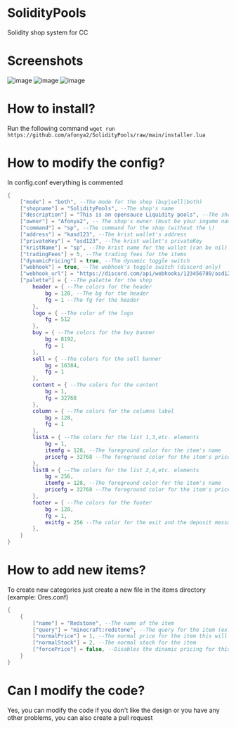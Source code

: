 # SolidityPools
Solidity shop system for CC
# Screenshots
![image](https://github.com/afonya2/SolidityPools/assets/64413731/d48d33dc-28f5-4471-8dc8-96f7b4fd7e53)
![image](https://github.com/afonya2/SolidityPools/assets/64413731/5483f40d-808a-4245-9e8a-ad71320e3f64)
![image](https://github.com/afonya2/SolidityPools/assets/64413731/46bb6a96-7501-4696-b407-236b62f036ae)
# How to install?
Run the following command `wget run https://github.com/afonya2/SolidityPools/raw/main/installer.lua`
# How to modify the config?
In config.conf everything is commented
```lua
{
    ["mode"] = "both", --The mode for the shop (buy|sell|both)
    ["shopname"] = "SolidityPools", --The shop's name
    ["description"] = "This is an opensauce Liquidity pools", --The shop's description
    ["owner"] = "Afonya2", -- The shop's owner (must be your ingame name) (only displayed in shopsync information, admin commands)
    ["command"] = "sp", --The command for the shop (without the \)
    ["address"] = "kasd123", --The krist wallet's address
    ["privateKey"] = "asd123", --The krist wallet's privateKey
    ["kristName"] = "sp", --The krist name for the wallet (can be nil)
    ["tradingFees"] = 5, --The trading fees for the items
    ["dynamicPricing"] = true, --The dynamic toggle switch
    ["webhook"] = true, --The webhook's toggle switch (discord only)
    ["webhook_url"] = "https://discord.com/api/webhooks/123456789/asd123-ASD123", --The webhook's url
    ["palette"] = { --The palette for the shop
        header = { --The colors for the header
            bg = 128, --The bg for the header
            fg = 1 --The fg for the header
        },
        logo = { --The color of the logo
            fg = 512
        },
        buy = { --The colors for the buy banner
            bg = 8192,
            fg = 1
        },
        sell = { --The colors for the sell banner
            bg = 16384,
            fg = 1
        },
        content = { --The colors for the content
            bg = 1,
            fg = 32768  
        },
        column = { --The colors for the columns label
            bg = 128,
            fg = 1
        },
        listA = { --The colors for the list 1,3,etc. elements
            bg = 1,
            itemfg = 128, --The foreground color for the item's name
            pricefg = 32768 --The foreground color for the item's price
        },
        listB = { --The colors for the list 2,4,etc. elements
            bg = 256,
            itemfg = 128, --The foreground color for the item's name
            pricefg = 32768 --The foreground color for the item's price
        },
        footer = { --The colors for the footer
            bg = 128,
            fg = 1,
            exitfg = 256 --The color for the exit and the deposit message
        },
    }
}
```
# How to add new items?
To create new categories just create a new file in the items directory (example: Ores.conf)
```lua
{
    {
        ["name"] = "Redstone", --The name of the item
        ["query"] = "minecraft:redstone", --The query for the item (ex. "minecraft:redstone?displayName=redstone&nbt=asd123")
        ["normalPrice"] = 1, --The normal price for the item this will be the price of the item if the stock == normalStock
        ["normalStock"] = 2, --The normal stock for the item
        ["forcePrice"] = false, --Disables the dinamic pricing for this item
    }
}
```
# Can I modify the code?
Yes, you can modify the code if you don't like the design or you have any other problems, you can also create a pull request
